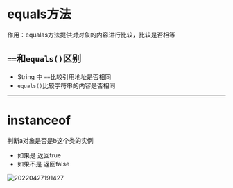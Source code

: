 # equals方法
作用：equalas方法提供对对象的内容进行比较，比较是否相等

## `==`和`equals()`区别

- String 中 `==`比较引用地址是否相同  
- `equals()`比较字符串的内容是否相同

---


# instanceof
判断a对象是否是b这个类的实例

- 如果是  返回true
- 如果不是   返回false

![20220427191427](https://xleixz.oss-cn-nanjing.aliyuncs.com/typora-img/20220427191427.png)
